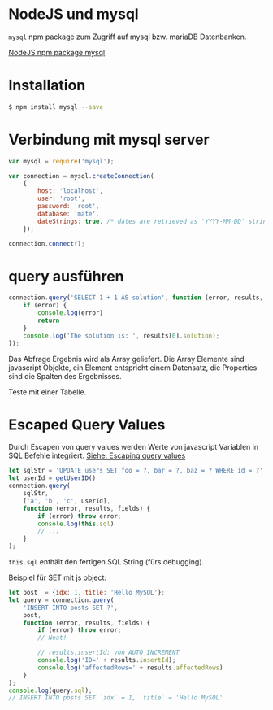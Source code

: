 
# NodeJS und mysql

`mysql` npm package zum Zugriff auf mysql bzw. mariaDB Datenbanken.

[NodeJS npm package mysql](https://www.npmjs.com/package/mysql)


# Installation

```bash
$ npm install mysql --save
```

# Verbindung mit mysql server

```javascript
var mysql = require('mysql');

var connection = mysql.createConnection(
    {
        host: 'localhost',
        user: 'root',
        password: 'root',
        database: 'mate',
        dateStrings: true, /* dates are retrieved as 'YYYY-MM-DD' strings */
    });

connection.connect();
```


# query ausführen

```javascript
connection.query('SELECT 1 + 1 AS solution', function (error, results, fields) {
    if (error) {
        console.log(error)
        return
    }
    console.log('The solution is: ', results[0].solution);
});
```

Das Abfrage Ergebnis wird als Array geliefert.
Die Array Elemente sind javascript Objekte, ein Element entspricht einem Datensatz, die Properties sind die Spalten des Ergebnisses.

<div class="uebung" caption="Select">
Teste mit einer Tabelle.
</div>

# Escaped Query Values

Durch Escapen von query values werden Werte von javascript Variablen in SQL Befehle integriert. 
[Siehe: Escaping query values](https://www.npmjs.com/package/mysql#escaping-query-values)

```javascript
let sqlStr = 'UPDATE users SET foo = ?, bar = ?, baz = ? WHERE id = ?'
let userId = getUserID()
connection.query(
    sqlStr, 
    ['a', 'b', 'c', userId], 
    function (error, results, fields) {
        if (error) throw error;
        console.log(this.sql)
        // ...
    }
);
```

`this.sql` enthält den fertigen SQL String (fürs debugging).


Beispiel für SET mit js object:

```javascript
let post  = {idx: 1, title: 'Hello MySQL'};
let query = connection.query(
    'INSERT INTO posts SET ?', 
    post, 
    function (error, results, fields) {
        if (error) throw error;
        // Neat!

        // results.insertId: von AUTO_INCREMENT
        console.log('ID=' + results.insertId);
        console.log('affectedRows=' + results.affectedRows)
    }
);
console.log(query.sql); 
// INSERT INTO posts SET `idx` = 1, `title` = 'Hello MySQL'
```

